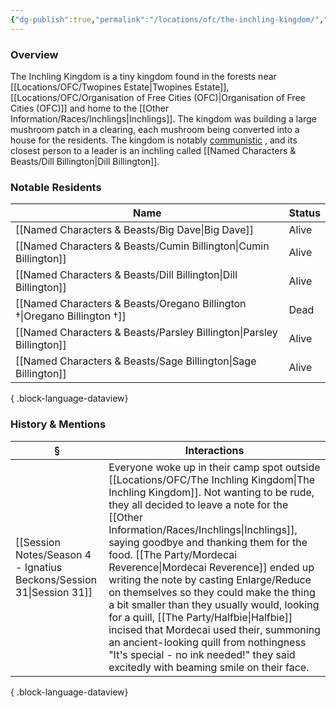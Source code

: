 ```yaml
---
{"dg-publish":true,"permalink":"/locations/ofc/the-inchling-kingdom/","tags":["Discovered"],"updated":"2025-06-11T21:47:18.813+01:00"}
---
```



### Overview
The Inchling Kingdom is a tiny kingdom found in the forests near [[Locations/OFC/Twopines Estate\|Twopines Estate]], [[Locations/OFC/Organisation of Free Cities (OFC)\|Organisation of Free Cities (OFC)]] and home to the [[Other Information/Races/Inchlings\|Inchlings]]. The kingdom was building a large mushroom patch in a clearing, each mushroom being converted into a house for the residents. The kingdom is notably [communistic](https://en.wikipedia.org/wiki/Communism#:~:text=A%20communist%20society%20would%20entail,the%20means%20to%20this%20end.) , and its closest person to a leader is an inchling called [[Named Characters & Beasts/Dill Billington\|Dill Billington]].

### Notable Residents
| Name                                                                        | Status |
| --------------------------------------------------------------------------- | ------ |
| [[Named Characters & Beasts/Big Dave\|Big Dave]]                         | Alive  |
| [[Named Characters & Beasts/Cumin Billington\|Cumin Billington]]         | Alive  |
| [[Named Characters & Beasts/Dill Billington\|Dill Billington]]           | Alive  |
| [[Named Characters & Beasts/Oregano Billington †\|Oregano Billington †]] | Dead   |
| [[Named Characters & Beasts/Parsley Billington\|Parsley Billington]]     | Alive  |
| [[Named Characters & Beasts/Sage Billington\|Sage Billington]]           | Alive  |

{ .block-language-dataview}

### History & Mentions
| §                                                                       | Interactions                                                                                                                                                                                                                                                                                                                                                                                                                                                                                                                                                                   |
| ----------------------------------------------------------------------- | ------------------------------------------------------------------------------------------------------------------------------------------------------------------------------------------------------------------------------------------------------------------------------------------------------------------------------------------------------------------------------------------------------------------------------------------------------------------------------------------------------------------------------------------------------------------------------ |
| [[Session Notes/Season 4 - Ignatius Beckons/Session 31\|Session 31]] | Everyone woke up in their camp spot outside [[Locations/OFC/The Inchling Kingdom\|The Inchling Kingdom]]. Not wanting to be rude, they all decided to leave a note for the [[Other Information/Races/Inchlings\|Inchlings]], saying goodbye and thanking them for the food. [[The Party/Mordecai Reverence\|Mordecai Reverence]] ended up writing the note by casting Enlarge/Reduce on themselves so they could make the thing a bit smaller than they usually would, looking for a quill, [[The Party/Halfbie\|Halfbie]] incised that Mordecai used their, summoning an ancient-looking quill from nothingness "It's special - no ink needed!" they said excitedly with beaming smile on their face. |

{ .block-language-dataview}
